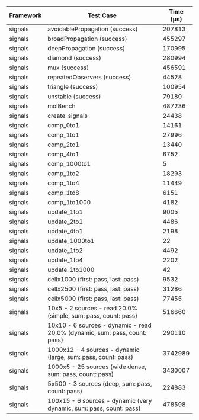 | Framework | Test Case | Time (μs) |
| --- | --- | --- |
| signals | avoidablePropagation (success) | 207813 |
| signals | broadPropagation (success) | 455297 |
| signals | deepPropagation (success) | 170995 |
| signals | diamond (success) | 280994 |
| signals | mux (success) | 456591 |
| signals | repeatedObservers (success) | 44528 |
| signals | triangle (success) | 100954 |
| signals | unstable (success) | 79180 |
| signals | molBench | 487236 |
| signals | create_signals | 24438 |
| signals | comp_0to1 | 14161 |
| signals | comp_1to1 | 27996 |
| signals | comp_2to1 | 13440 |
| signals | comp_4to1 | 6752 |
| signals | comp_1000to1 | 5 |
| signals | comp_1to2 | 18293 |
| signals | comp_1to4 | 11449 |
| signals | comp_1to8 | 6151 |
| signals | comp_1to1000 | 4182 |
| signals | update_1to1 | 9005 |
| signals | update_2to1 | 4486 |
| signals | update_4to1 | 2198 |
| signals | update_1000to1 | 22 |
| signals | update_1to2 | 4492 |
| signals | update_1to4 | 2202 |
| signals | update_1to1000 | 42 |
| signals | cellx1000 (first: pass, last: pass) | 9532 |
| signals | cellx2500 (first: pass, last: pass) | 31286 |
| signals | cellx5000 (first: pass, last: pass) | 77455 |
| signals | 10x5 - 2 sources - read 20.0% (simple, sum: pass, count: pass) | 516660 |
| signals | 10x10 - 6 sources - dynamic - read 20.0% (dynamic, sum: pass, count: pass) | 290110 |
| signals | 1000x12 - 4 sources - dynamic (large, sum: pass, count: pass) | 3742989 |
| signals | 1000x5 - 25 sources (wide dense, sum: pass, count: pass) | 3430007 |
| signals | 5x500 - 3 sources (deep, sum: pass, count: pass) | 224883 |
| signals | 100x15 - 6 sources - dynamic (very dynamic, sum: pass, count: pass) | 478598 |
